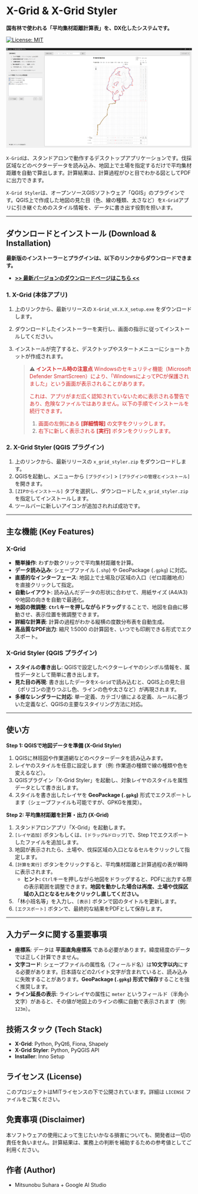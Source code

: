 # X-Grid & X-Grid Styler

**国有林で使われる「平均集材距離計算表」を、DX化したシステムです。**

[![License: MIT](https://img.shields.io/badge/License-MIT-yellow.svg)](https://opensource.org/licenses/MIT)

![X-Grid アプリケーションのスクリーンショット](https://raw.githubusercontent.com/MitsunobuSuhara/X_Grid4You/main/images/sample.png) 

`X-Grid`は、スタンドアロンで動作するデスクトップアプリケーションです。伐採区域などのベクターデータを読み込み、地図上で土場を指定するだけで平均集材距離を自動で算出します。計算結果は、計算過程がひと目でわかる図としてPDFに出力できます。

`X-Grid Styler`は、オープンソースGISソフトウェア「QGIS」のプラグインです。QGIS上で作成した地図の見た目（色、線の種類、太さなど）を`X-Grid`アプリに引き継ぐためのスタイル情報を、データに書き出す役割を担います。

---

## ダウンロードとインストール (Download & Installation)

**最新版のインストーラーとプラグインは、以下のリンクからダウンロードできます。**
-   **[>> 最新バージョンのダウンロードページはこちら <<](https://github.com/MitsunobuSuhara/X_Grid4You/releases/latest)**

### 1. X-Grid (本体アプリ)

1.  上のリンクから、最新リリースの `X-Grid_vX.X.X_setup.exe` をダウンロードします。
2.  ダウンロードしたインストーラーを実行し、画面の指示に従ってインストールしてください。
3.  インストールが完了すると、デスクトップやスタートメニューにショートカットが作成されます。

    > **⚠️ <font color="#D32F2F">インストール時の注意点</font>**
    > <font color="#D32F2F">Windowsのセキュリティ機能（Microsoft Defender SmartScreen）により、「WindowsによってPCが保護されました」という画面が表示されることがあります。</font>
    >
    > <font color="#D32F2F">これは、アプリがまだ広く認知されていないために表示される警告であり、危険なファイルではありません。以下の手順でインストールを続行できます。</font>
    >
    > 1.  <font color="#D32F2F">画面の左側にある **[詳細情報]** の文字をクリックします。</font>
    > 2.  <font color="#D32F2F">右下に新しく表示される **[実行]** ボタンをクリックします。</font>
    
### 2. X-Grid Styler (QGIS プラグイン)

1.  上のリンクから、最新リリースの `x_grid_styler.zip` をダウンロードします。
2.  QGISを起動し、メニューから `[プラグイン]` > `[プラグインの管理とインストール]` を開きます。
3.  `[ZIPからインストール]` タブを選択し、ダウンロードした `x_grid_styler.zip` を指定してインストールします。
4.  ツールバーに新しいアイコンが追加されれば成功です。

---

## 主な機能 (Key Features)

### X-Grid
- **簡単操作**: わずか数クリックで平均集材距離を計算。
- **データ読み込み**: シェープファイル (`.shp`) や GeoPackage (`.gpkg`) に対応。
- **直感的なインターフェース**: 地図上で土場及び区域の入口（ゼロ距離地点）を直接クリックして指定。
- **自動レイアウト**: 読み込んだデータの形状に合わせて、用紙サイズ (A4/A3) や地図の向きを自動で最適化。
- **地図の微調整**: **`Ctrl`キーを押しながらドラッグ**することで、地図を自由に移動させ、表示位置を微調整できます。
- **詳細な計算表**: 計算の過程がわかる縦横の度数分布表を自動生成。
- **高品質なPDF出力**: 縮尺 1:5000 の計算図を、いつでも印刷できる形式でエクスポート。

### X-Grid Styler (QGIS プラグイン)
- **スタイルの書き出し**: QGISで設定したベクターレイヤのシンボル情報を、属性データとして簡単に書き出します。
- **見た目の再現**: 書き出したデータを`X-Grid`で読み込むと、QGIS上の見た目（ポリゴンの塗りつぶし色、ラインの色や太さなど）が再現されます。
- **多様なレンダラーに対応**: 単一定義、カテゴリ値による定義、ルールに基づいた定義など、QGISの主要なスタイリング方法に対応。

---

## 使い方

**Step 1: QGISで地図データを準備 (X-Grid Styler)**
1. QGISに林班図や作業道網などのベクターデータを読み込みます。
2. レイヤのスタイルを任意に設定します（例: 作業道の種類で線の種類や色を変えるなど）。
3. QGISプラグイン「X-Grid Styler」を起動し、対象レイヤのスタイルを属性データとして書き出します。
4. スタイルを書き出したレイヤを **GeoPackage (`.gpkg`)** 形式でエクスポートします（シェープファイルも可能ですが、GPKGを推奨）。

**Step 2: 平均集材距離を計算・出力 (X-Grid)**
1. スタンドアロンアプリ「X-Grid」を起動します。
2. `[レイヤ追加]` ボタンもしくは、`[ドラッグ&ドロップ]`で、Step 1でエクスポートしたファイルを追加します。
3. 地図が表示されたら、土場や、伐採区域の入口となるセルをクリックして指定します。
4. `[計算を実行]` ボタンをクリックすると、平均集材距離と計算過程の表が瞬時に表示されます。
    - **ヒント:** `Ctrl`キーを押しながら地図をドラッグすると、PDFに出力する際の表示範囲を調整できます。**地図を動かした場合は再度、土場や伐採区域の入口となるセルをクリックし直してください。**
5. 「林小班名等」を入力し、`[表示]` ボタンで図のタイトルを更新します。
6. `[エクスポート]` ボタンで、最終的な結果をPDFとして保存します。

---

## 入力データに関する重要事項
- **座標系**: データは **平面直角座標系** である必要があります。緯度経度のデータでは正しく計算できません。
- **文字コード**: シェープファイルの属性名（フィールド名）は**10文字以内**にする必要があります。日本語などの2バイト文字が含まれていると、読み込みに失敗することがあります。**GeoPackage (`.gpkg`) 形式で保存**することを強く推奨します。
- **ライン延長の表示**: ラインレイヤの属性に `meter` というフィールド（半角小文字）があると、その値が地図上のラインの横に自動で表示されます（例: `123m`）。

## 技術スタック (Tech Stack)

- **X-Grid**: Python, PyQt6, Fiona, Shapely
- **X-Grid Styler**: Python, PyQGIS API
- **Installer**: Inno Setup

## ライセンス (License)

このプロジェクトはMITライセンスの下で公開されています。詳細は `LICENSE` ファイルをご覧ください。

## 免責事項 (Disclaimer)

本ソフトウェアの使用によって生じたいかなる損害についても、開発者は一切の責任を負いません。計算結果は、業務上の判断を補助するための参考値としてご利用ください。

## 作者 (Author)

- Mitsunobu Suhara + Google AI Studio
